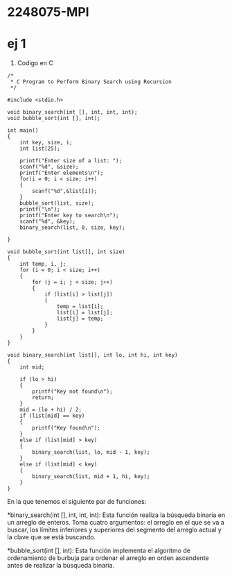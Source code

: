 # 2248075-MPI

# ej 1

1. Codigo en C

```
/*
 * C Program to Perform Binary Search using Recursion
 */
 
#include <stdio.h>
 
void binary_search(int [], int, int, int);
void bubble_sort(int [], int);
 
int main()
{
    int key, size, i;
    int list[25];
 
    printf("Enter size of a list: ");
    scanf("%d", &size);
    printf("Enter elements\n");
    for(i = 0; i < size; i++)
    {
        scanf("%d",&list[i]);
    }
    bubble_sort(list, size);
    printf("\n");
    printf("Enter key to search\n");
    scanf("%d", &key);
    binary_search(list, 0, size, key);
 
}
 
void bubble_sort(int list[], int size)
{
    int temp, i, j;
    for (i = 0; i < size; i++)
    {
        for (j = i; j < size; j++)
        {
            if (list[i] > list[j])
            {
                temp = list[i];
                list[i] = list[j];
                list[j] = temp;
            }
        }
    }
}
 
void binary_search(int list[], int lo, int hi, int key)
{
    int mid;
 
    if (lo > hi)
    {
        printf("Key not found\n");
        return;
    }
    mid = (lo + hi) / 2;
    if (list[mid] == key)
    {
        printf("Key found\n");
    }
    else if (list[mid] > key)
    {
        binary_search(list, lo, mid - 1, key);
    }
    else if (list[mid] < key)
    {
        binary_search(list, mid + 1, hi, key);
    }
}
```
En la que tenemos el siguiente par de funciones:

*binary_search(int [], int, int, int): Esta función realiza la búsqueda binaria en un arreglo de enteros. Toma cuatro argumentos: el arreglo en el que se va a buscar, los límites inferiores y superiores del segmento del arreglo actual y la clave que se está buscando.

*bubble_sort(int [], int): Esta función implementa el algoritmo de ordenamiento de burbuja para ordenar el arreglo en orden ascendente antes de realizar la búsqueda binaria.
